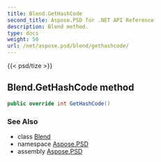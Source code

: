 ```yaml
---
title: Blend.GetHashCode
second_title: Aspose.PSD for .NET API Reference
description: Blend method. 
type: docs
weight: 50
url: /net/aspose.psd/blend/gethashcode/
---
```

{{< psd/tize >}}
## Blend.GetHashCode method

```csharp
public override int GetHashCode()
```

### See Also

* class [Blend](../)
* namespace [Aspose.PSD](../../blend/)
* assembly [Aspose.PSD](../../../)


